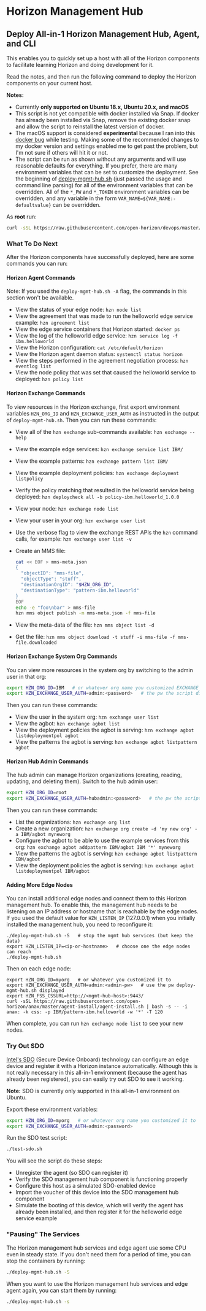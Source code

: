 # Horizon Management Hub

## <a id=deploy-all-in-1></a> Deploy All-in-1 Horizon Management Hub, Agent, and CLI

This enables you to quickly set up a host with all of the Horizon components to facilitate learning Horizon and doing development for it.

Read the notes, and then run the following command to deploy the Horizon components on your current host.

**Notes:**

- Currently **only supported on Ubuntu 18.x, Ubuntu 20.x, and macOS**
- This script is not yet compatible with docker installed via Snap. If docker has already been installed via Snap, remove the existing docker snap and allow the script to reinstall the latest version of docker.
- The macOS support is considered **experimental** because I ran into this [docker bug](https://github.com/docker/for-mac/issues/3499) while testing. Making some of the recommended changes to my docker version and settings enabled me to get past the problem, but I'm not sure if others will hit it or not.
- The script can be run as shown without any arguments and will use reasonable defaults for everything. If you prefer, there are many environment variables that can be set to customize the deployment. See the beginning of [deploy-mgmt-hub.sh](deploy-mgmt-hub.sh) (just passed the usage and command line parsing) for all of the environment variables that can be overridden. All of the `*_PW` and `*_TOKEN` environment variables can be overridden, and any variable in the form `VAR_NAME=${VAR_NAME:-defaultvalue}` can be overridden.

As **root** run:

```bash
curl -sSL https://raw.githubusercontent.com/open-horizon/devops/master/mgmt-hub/deploy-mgmt-hub.sh | bash
```

### <a id=all-in-1-what-next></a> What To Do Next

After the Horizon components have successfully deployed, here are some commands you can run:

#### Horizon Agent Commands

Note: If you used the `deploy-mgmt-hub.sh -A` flag, the commands in this section won't be available.

- View the status of your edge node: `hzn node list`
- View the agreement that was made to run the helloworld edge service example: `hzn agreement list`
- View the edge service containers that Horizon started: `docker ps`
- View the log of the helloworld edge service: `hzn service log -f ibm.helloworld`
- View the Horizon configuration: `cat /etc/default/horizon`
- View the Horizon agent daemon status: `systemctl status horizon`
- View the steps performed in the agreement negotiation process: `hzn eventlog list`
- View the node policy that was set that caused the helloworld service to deployed: `hzn policy list`

#### Horizon Exchange Commands

To view resources in the Horizon exchange, first export environment variables `HZN_ORG_ID` and `HZN_EXCHANGE_USER_AUTH` as instructed in the output of `deploy-mgmt-hub.sh`. Then you can run these commands:

- View all of the `hzn exchange` sub-commands available: `hzn exchange --help`
- View the example edge services: `hzn exchange service list IBM/`
- View the example patterns: `hzn exchange pattern list IBM/`
- View the example deployment policies: `hzn exchange deployment listpolicy`
- Verify the policy matching that resulted in the helloworld service being deployed: `hzn deploycheck all -b policy-ibm.helloworld_1.0.0`
- View your node: `hzn exchange node list`
- View your user in your org: `hzn exchange user list`
- Use the verbose flag to view the exchange REST APIs the `hzn` command calls, for example: `hzn exchange user list -v`
- Create an MMS file:

  ```bash
  cat << EOF > mms-meta.json
  {
    "objectID": "mms-file",
    "objectType": "stuff",
    "destinationOrgID": "$HZN_ORG_ID",
    "destinationType": "pattern-ibm.helloworld"
  }
  EOF
  echo -e "foo\nbar" > mms-file
  hzn mms object publish -m mms-meta.json -f mms-file
  ```

- View the meta-data of the file: `hzn mms object list -d`
- Get the file: `hzn mms object download -t stuff -i mms-file -f mms-file.downloaded`

#### Horizon Exchange System Org Commands

You can view more resources in the system org by switching to the admin user in that org:

```bash
export HZN_ORG_ID=IBM   # or whatever org name you customized EXCHANGE_SYSTEM_ORG to
export HZN_EXCHANGE_USER_AUTH=admin:<password>   # the pw the script displayed, or what you set EXCHANGE_SYSTEM_ADMIN_PW to
```

Then you can run these commands:

- View the user in the system org: `hzn exchange user list`
- View the agbot: `hzn exchange agbot list`
- View the deployment policies the agbot is serving: `hzn exchange agbot listdeploymentpol agbot`
- View the patterns the agbot is serving: `hzn exchange agbot listpattern agbot`

#### Horizon Hub Admin Commands

The hub admin can manage Horizon organizations (creating, reading, updating, and deleting them). Switch to the hub admin user:

```bash
export HZN_ORG_ID=root
export HZN_EXCHANGE_USER_AUTH=hubadmin:<password>   # the pw the script displayed, or what you set EXCHANGE_HUB_ADMIN_PW to
```

Then you can run these commands:

- List the organizations: `hzn exchange org list`
- Create a new organization: `hzn exchange org create -d 'my new org' -a IBM/agbot myneworg`
- Configure the agbot to be able to use the example services from this org: `hzn exchange agbot addpattern IBM/agbot IBM '*' myneworg`
- View the patterns the agbot is serving: `hzn exchange agbot listpattern IBM/agbot`
- View the deployment policies the agbot is serving: `hzn exchange agbot listdeploymentpol IBM/agbot`

#### Adding More Edge Nodes

You can install additional edge nodes and connect them to this Horizon management hub. To enable this, the management hub needs to be listening on an IP address or hostname that is reachable by the edge nodes. If you used the default value for `HZN_LISTEN_IP` (127.0.0.1) when you initially installed the management hub, you need to reconfigure it:

```
./deploy-mgmt-hub.sh -S   # stop the mgmt hub services (but keep the data)
export HZN_LISTEN_IP=<ip-or-hostname>   # choose one the edge nodes can reach
./deploy-mgmt-hub.sh
```

Then on each edge node:

```
export HZN_ORG_ID=myorg   # or whatever you customized it to
export HZN_EXCHANGE_USER_AUTH=admin:<admin-pw>   # use the pw deploy-mgmt-hub.sh displayed
export HZN_FSS_CSSURL=http://<mgmt-hub-host>:9443/
curl -sSL https://raw.githubusercontent.com/open-horizon/anax/master/agent-install/agent-install.sh | bash -s -- -i anax: -k css: -p IBM/pattern-ibm.helloworld -w '*' -T 120
```

When complete, you can run `hzn exchange node list` to see your new nodes.

### <a id=try-sdo></a> Try Out SDO

[Intel's SDO](https://software.intel.com/en-us/secure-device-onboard) (Secure Device Onboard) technology can configure an edge device and register it with a Horizon instance automatically. Although this is not really necessary in this all-in-1 environment (because the agent has already been registered), you can easily try out SDO to see it working.

**Note:** SDO is currently only supported in this all-in-1 environment on Ubuntu.

Export these environment variables:

```bash
export HZN_ORG_ID=myorg   # or whatever org name you customized it to
export HZN_EXCHANGE_USER_AUTH=admin:<password>
```

Run the SDO test script:

```bash
./test-sdo.sh
```

You will see the script do these steps:

- Unregister the agent (so SDO can register it)
- Verify the SDO management hub component is functioning properly
- Configure this host as a simulated SDO-enabled device
- Import the voucher of this device into the SDO management hub component
- Simulate the booting of this device, which will verify the agent has already been installed, and then register it for the helloworld edge service example

### <a id=all-in-1-pause></a> "Pausing" The Services

The Horizon management hub services and edge agent use some CPU even in steady state. If you don't need them for a period of time, you can stop the containers by running:

```bash
./deploy-mgmt-hub.sh -S
```

When you want to use the Horizon management hub services and edge agent again, you can start them by running:

```bash
./deploy-mgmt-hub.sh -s
```
